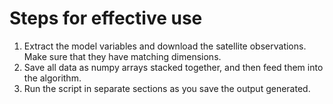 # Steps for effective use
1. Extract the model variables and download the satellite observations. Make sure that they have matching dimensions. 
2. Save all data as numpy arrays stacked together, and then feed them into the algorithm.
3. Run the script in separate sections as you save the output generated.
